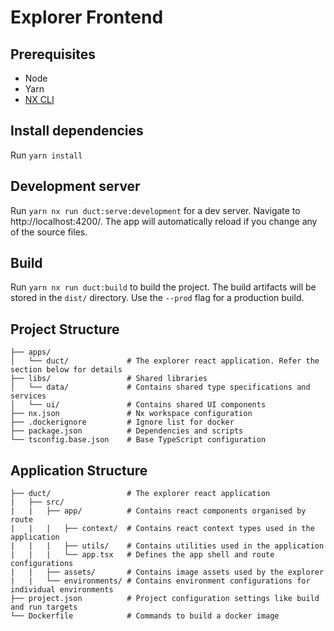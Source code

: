 # Explorer Frontend

## Prerequisites

- Node
- Yarn
- [NX CLI](https://nx.dev/latest/react/getting-started/nx-cli)

## Install dependencies

Run `yarn install`

## Development server

Run `yarn nx run duct:serve:development` for a dev server. Navigate to http://localhost:4200/. The app will automatically reload if you change any of the source files.

## Build

Run `yarn nx run duct:build` to build the project. The build artifacts will be stored in the `dist/` directory. Use the `--prod` flag for a production build.

## Project Structure

```root
├── apps/
│   └── duct/             # The explorer react application. Refer the section below for details
├── libs/                 # Shared libraries
│   └── data/             # Contains shared type specifications and services
│   └── ui/               # Contains shared UI components
├── nx.json               # Nx workspace configuration
├── .dockerignore         # Ignore list for docker
├── package.json          # Dependencies and scripts
└── tsconfig.base.json    # Base TypeScript configuration
```

## Application Structure

```root
├── duct/                 # The explorer react application
|   ├── src/
|   |   ├── app/          # Contains react components organised by route
|   |   |   ├── context/  # Contains react context types used in the application
|   |   |   ├── utils/    # Contains utilities used in the application
|   |   |   └── app.tsx   # Defines the app shell and route configurations
|   |   ├── assets/       # Contains image assets used by the explorer
|   |   └── environments/ # Contains environment configurations for individual environments
├── project.json          # Project configuration settings like build and run targets
└── Dockerfile            # Commands to build a docker image
```
